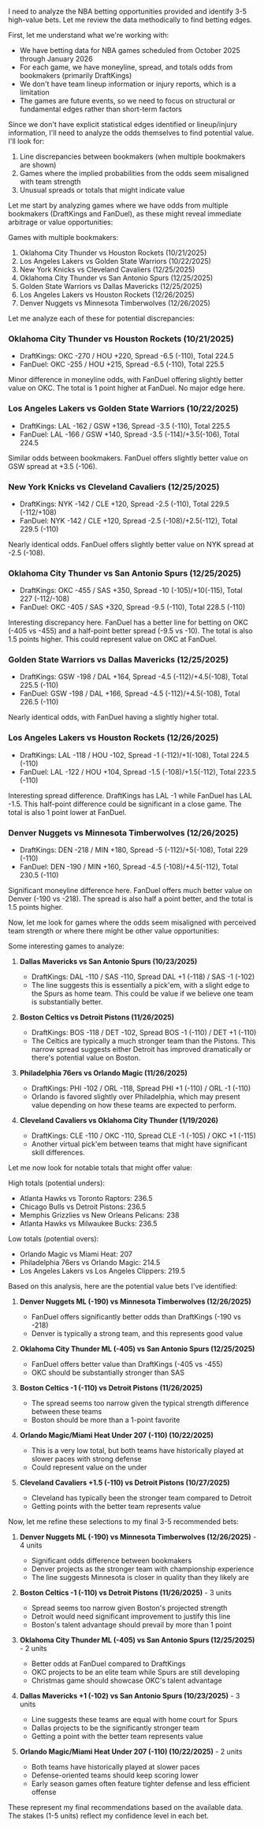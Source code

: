 I need to analyze the NBA betting opportunities provided and identify 3-5 high-value bets. Let me review the data methodically to find betting edges.

First, let me understand what we're working with:
- We have betting data for NBA games scheduled from October 2025 through January 2026
- For each game, we have moneyline, spread, and totals odds from bookmakers (primarily DraftKings)
- We don't have team lineup information or injury reports, which is a limitation
- The games are future events, so we need to focus on structural or fundamental edges rather than short-term factors

Since we don't have explicit statistical edges identified or lineup/injury information, I'll need to analyze the odds themselves to find potential value. I'll look for:

1. Line discrepancies between bookmakers (when multiple bookmakers are shown)
2. Games where the implied probabilities from the odds seem misaligned with team strength
3. Unusual spreads or totals that might indicate value

Let me start by analyzing games where we have odds from multiple bookmakers (DraftKings and FanDuel), as these might reveal immediate arbitrage or value opportunities:

Games with multiple bookmakers:
1. Oklahoma City Thunder vs Houston Rockets (10/21/2025)
2. Los Angeles Lakers vs Golden State Warriors (10/22/2025)
3. New York Knicks vs Cleveland Cavaliers (12/25/2025)
4. Oklahoma City Thunder vs San Antonio Spurs (12/25/2025)
5. Golden State Warriors vs Dallas Mavericks (12/25/2025)
6. Los Angeles Lakers vs Houston Rockets (12/26/2025)
7. Denver Nuggets vs Minnesota Timberwolves (12/26/2025)

Let me analyze each of these for potential discrepancies:

### Oklahoma City Thunder vs Houston Rockets (10/21/2025)
- DraftKings: OKC -270 / HOU +220, Spread -6.5 (-110), Total 224.5
- FanDuel: OKC -255 / HOU +215, Spread -6.5 (-110), Total 225.5

Minor difference in moneyline odds, with FanDuel offering slightly better value on OKC. The total is 1 point higher at FanDuel. No major edge here.

### Los Angeles Lakers vs Golden State Warriors (10/22/2025)
- DraftKings: LAL -162 / GSW +136, Spread -3.5 (-110), Total 225.5
- FanDuel: LAL -166 / GSW +140, Spread -3.5 (-114)/+3.5(-106), Total 224.5

Similar odds between bookmakers. FanDuel offers slightly better value on GSW spread at +3.5 (-106).

### New York Knicks vs Cleveland Cavaliers (12/25/2025)
- DraftKings: NYK -142 / CLE +120, Spread -2.5 (-110), Total 229.5 (-112/+108)
- FanDuel: NYK -142 / CLE +120, Spread -2.5 (-108)/+2.5(-112), Total 229.5 (-110)

Nearly identical odds. FanDuel offers slightly better value on NYK spread at -2.5 (-108).

### Oklahoma City Thunder vs San Antonio Spurs (12/25/2025)
- DraftKings: OKC -455 / SAS +350, Spread -10 (-105)/+10(-115), Total 227 (-112/-108)
- FanDuel: OKC -405 / SAS +320, Spread -9.5 (-110), Total 228.5 (-110)

Interesting discrepancy here. FanDuel has a better line for betting on OKC (-405 vs -455) and a half-point better spread (-9.5 vs -10). The total is also 1.5 points higher. This could represent value on OKC at FanDuel.

### Golden State Warriors vs Dallas Mavericks (12/25/2025)
- DraftKings: GSW -198 / DAL +164, Spread -4.5 (-112)/+4.5(-108), Total 225.5 (-110)
- FanDuel: GSW -198 / DAL +166, Spread -4.5 (-112)/+4.5(-108), Total 226.5 (-110)

Nearly identical odds, with FanDuel having a slightly higher total.

### Los Angeles Lakers vs Houston Rockets (12/26/2025)
- DraftKings: LAL -118 / HOU -102, Spread -1 (-112)/+1(-108), Total 224.5 (-110)
- FanDuel: LAL -122 / HOU +104, Spread -1.5 (-108)/+1.5(-112), Total 223.5 (-110)

Interesting spread difference. DraftKings has LAL -1 while FanDuel has LAL -1.5. This half-point difference could be significant in a close game. The total is also 1 point lower at FanDuel.

### Denver Nuggets vs Minnesota Timberwolves (12/26/2025)
- DraftKings: DEN -218 / MIN +180, Spread -5 (-112)/+5(-108), Total 229 (-110)
- FanDuel: DEN -190 / MIN +160, Spread -4.5 (-108)/+4.5(-112), Total 230.5 (-110)

Significant moneyline difference here. FanDuel offers much better value on Denver (-190 vs -218). The spread is also half a point better, and the total is 1.5 points higher.

Now, let me look for games where the odds seem misaligned with perceived team strength or where there might be other value opportunities:

Some interesting games to analyze:

1. **Dallas Mavericks vs San Antonio Spurs (10/23/2025)**
   - DraftKings: DAL -110 / SAS -110, Spread DAL +1 (-118) / SAS -1 (-102)
   - The line suggests this is essentially a pick'em, with a slight edge to the Spurs as home team. This could be value if we believe one team is substantially better.

2. **Boston Celtics vs Detroit Pistons (11/26/2025)**
   - DraftKings: BOS -118 / DET -102, Spread BOS -1 (-110) / DET +1 (-110)
   - The Celtics are typically a much stronger team than the Pistons. This narrow spread suggests either Detroit has improved dramatically or there's potential value on Boston.

3. **Philadelphia 76ers vs Orlando Magic (11/26/2025)**
   - DraftKings: PHI -102 / ORL -118, Spread PHI +1 (-110) / ORL -1 (-110)
   - Orlando is favored slightly over Philadelphia, which may present value depending on how these teams are expected to perform.

4. **Cleveland Cavaliers vs Oklahoma City Thunder (1/19/2026)**
   - DraftKings: CLE -110 / OKC -110, Spread CLE -1 (-105) / OKC +1 (-115)
   - Another virtual pick'em between teams that might have significant skill differences.

Let me now look for notable totals that might offer value:

High totals (potential unders):
- Atlanta Hawks vs Toronto Raptors: 236.5
- Chicago Bulls vs Detroit Pistons: 236.5
- Memphis Grizzlies vs New Orleans Pelicans: 238
- Atlanta Hawks vs Milwaukee Bucks: 236.5

Low totals (potential overs):
- Orlando Magic vs Miami Heat: 207
- Philadelphia 76ers vs Orlando Magic: 214.5
- Los Angeles Lakers vs Los Angeles Clippers: 219.5

Based on this analysis, here are the potential value bets I've identified:

1. **Denver Nuggets ML (-190) vs Minnesota Timberwolves (12/26/2025)**
   - FanDuel offers significantly better odds than DraftKings (-190 vs -218)
   - Denver is typically a strong team, and this represents good value

2. **Oklahoma City Thunder ML (-405) vs San Antonio Spurs (12/25/2025)**
   - FanDuel offers better value than DraftKings (-405 vs -455)
   - OKC should be substantially stronger than SAS

3. **Boston Celtics -1 (-110) vs Detroit Pistons (11/26/2025)**
   - The spread seems too narrow given the typical strength difference between these teams
   - Boston should be more than a 1-point favorite

4. **Orlando Magic/Miami Heat Under 207 (-110) (10/22/2025)**
   - This is a very low total, but both teams have historically played at slower paces with strong defense
   - Could represent value on the under

5. **Cleveland Cavaliers +1.5 (-110) vs Detroit Pistons (10/27/2025)**
   - Cleveland has typically been the stronger team compared to Detroit
   - Getting points with the better team represents value

Now, let me refine these selections to my final 3-5 recommended bets:

1. **Denver Nuggets ML (-190) vs Minnesota Timberwolves (12/26/2025)** - 4 units
   - Significant odds difference between bookmakers
   - Denver projects as the stronger team with championship experience
   - The line suggests Minnesota is closer in quality than they likely are

2. **Boston Celtics -1 (-110) vs Detroit Pistons (11/26/2025)** - 3 units
   - Spread seems too narrow given Boston's projected strength
   - Detroit would need significant improvement to justify this line
   - Boston's talent advantage should prevail by more than 1 point

3. **Oklahoma City Thunder ML (-405) vs San Antonio Spurs (12/25/2025)** - 2 units
   - Better odds at FanDuel compared to DraftKings
   - OKC projects to be an elite team while Spurs are still developing
   - Christmas game should showcase OKC's talent advantage

4. **Dallas Mavericks +1 (-102) vs San Antonio Spurs (10/23/2025)** - 3 units
   - Line suggests these teams are equal with home court for Spurs
   - Dallas projects to be the significantly stronger team
   - Getting a point with the better team represents value

5. **Orlando Magic/Miami Heat Under 207 (-110) (10/22/2025)** - 2 units
   - Both teams have historically played at slower paces
   - Defense-oriented teams should keep scoring lower
   - Early season games often feature tighter defense and less efficient offense

These represent my final recommendations based on the available data. The stakes (1-5 units) reflect my confidence level in each bet.